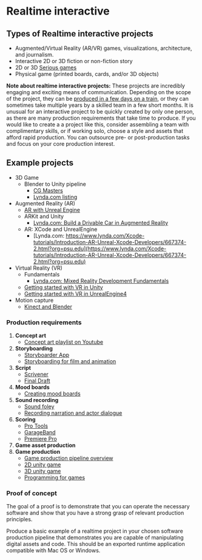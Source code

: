 # Realtime interactive

## Types of Realtime interactive projects

* Augmented/Virtual Reality (AR/VR) games, visualizations, architecture, and journalism. 
* Interactive 2D or 3D fiction or non-fiction story
* 2D or 3D [Serious games](https://en.wikipedia.org/wiki/Serious_game)
* Physical game \(printed boards, cards, and/or 3D objects\)


**Note about realtime interactive projects:** These projects are incredibly engaging and exciting means of communication. Depending on the scope of the project, they can be [produced in a few days on a train](https://trainjam.com/), or they can sometimes take multiple years by a skilled team in a few short months. It is unusual for an interactive project to be quickly created by only one person, as there are many production requirements that take time to produce. If you would like to create a a project like this, consider assembling a team with complimentary skills, or if working solo, choose a style and assets that afford rapid production. You can outsource pre- or post-production tasks and focus on your core production interest.

## Example projects

- 3D Game
  - Blender to Unity pipeline
    - [CG Masters](https://cgmasters.net/free-tutorials/creating-games-with-unity-and-blender/)
    - [Lynda.com listing](https://www.lynda.com/search?q=blender+unity)
- Augmented Reality (AR)
  - [AR with Unreal Engine](https://www.lynda.com/Software-Development-tutorials/AR-Unreal-Engine/647670/707639-4.html?org=psu.edu)
  - ARKit and Unity
    - [Lynda.com: Build a Drivable Car in Augmented Reality](https://www.lynda.com/Unity-3D-tutorials/ARKit-Unity-Build-Drivable-Car-Augmented-Reality/784294-2.html?org=psu.edu)
  - AR: XCode and UnrealEngine
    - [Lynda.com: https://www.lynda.com/Xcode-tutorials/Introduction-AR-Unreal-Xcode-Developers/667374-2.html?org=psu.edu](https://www.lynda.com/Xcode-tutorials/Introduction-AR-Unreal-Xcode-Developers/667374-2.html?org=psu.edu)
- Virtual Reality (VR)
  - Fundamentals
    - [Lynda.com: Mixed Reality Development Fundamentals](https://www.lynda.com/Azure-tutorials/Mixed-Reality-Development-Fundamentals/693098-2.html?org=psu.edu)
  - [Getting started with VR in Unity](https://learn.unity.com/tutorial/vr-best-practice) 
  - [Getting started with VR in UnrealEngine4](https://www.tomlooman.com/getting-started-with-vr/)
- Motion capture
  - [Kinect and Blender](https://www.youtube.com/watch?v=1UPZtS5LVvw)

### Production requirements

1. **Concept art**
   * [Concept art playlist on Youtube](https://www.youtube.com/playlist?list=PLMgH0Xj7qSJe6XXj--j_1QyJoztbbq45Z)
2. **Storyboarding**
   * [Storyboarder App](https://wonderunit.com/storyboarder/)
   * [Storyboarding for film and animation](https://www.youtube.com/watch?v=RQsvhq28sOI)
3. **Script**
   * [Scrivener](https://www.literatureandlatte.com/scrivener/overview)
   * [Final Draft](https://www.finaldraft.com/)
4. **Mood boards**
   * [Creating mood boards](https://www.lynda.com/Design-Color-tutorials/Developing-Mood-Board/141129-2.html?org=psu.edu)
5. **Sound recording**
   * [Sound foley](https://www.youtube.com/watch?v=U_tqB4IZvMk)
   * [Recording narration and actor dialogue](http://www.scarycow.com/lowbudgetaudio/)
6. **Scoring**
   * [Pro Tools](https://www.lynda.com/Pro-Tools-8-tutorials/film-scoring/52768-2.html?org=psu.edu)
   * [GarageBand](https://www.lynda.com/GarageBand-tutorials/GarageBand-11-Essential-Training/84529-2.html?org=psu.edu)
   * [Premiere Pro](https://www.lynda.com/Premiere-Pro-tutorials/Premiere-Pro-Guru-Audio-Workflow-Essential-Sound-Panel/758641-2.html?org=psu.edu)
7. **Game asset production**
8. **Game production**
   * [Game production pipeline overview](https://www.researchgate.net/publication/267417785_Content_Creation_for_a_3D_Game_with_Maya_and_Unity_3D)
   * [2D unity game](https://www.lynda.com/Unity-tutorials/Learning-Unity-2D-Sprites/599611-2.html?org=psu.edu)
   * [3D unity game](https://www.lynda.com/Unity-tutorials/Unity-3D-Essential-Training/639062-2.html?org=psu.edu)
   * [Programming for games](https://www.lynda.com/Unity-3D-tutorials/Advanced-Unity-3D-Game-Programming/160270-2.html?org=psu.edu)

### Proof of concept

The goal of a proof is to demonstrate that you can operate the necessary software and show that you have a strong grasp of relevant production principles.

Produce a basic example of a realtime project in your chosen software production pipeline that demonstrates you are capable of manipulating digital assets and code. This should be an exported runtime application compatible with Mac OS or Windows.